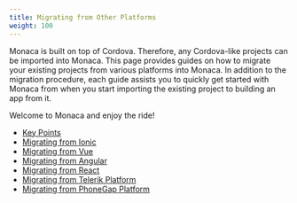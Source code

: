 ```yaml
---
title: Migrating from Other Platforms
weight: 100
---
```


Monaca is built on top of Cordova. Therefore, any Cordova-like projects can be imported into Monaca. This page provides guides on how to migrate your existing projects from various platforms into Monaca. In addition to the migration procedure, each guide assists you to quickly get started with Monaca from when you start importing the existing project to building an app from it. 

Welcome to Monaca and enjoy the ride!

- [Key Points](key_point/)
- [Migrating from Ionic](ionic_migration/)
- [Migrating from Vue](vue_migration/)
- [Migrating from Angular](angular_migration/)
- [Migrating from React](react_migration/)
- [Migrating from Telerik Platform](telerik_migration/)
- [Migrating from PhoneGap Platform](phonegap_migration/)


